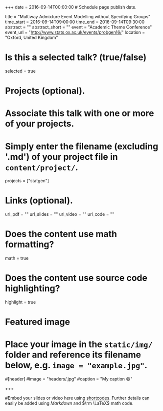 +++
date = 2016-09-14T00:00:00  # Schedule page publish date.

title = "Multiway Admixture Event Modelling without Specifying Groups"
time_start = 2016-09-14T09:00:00
time_end = 2016-09-14T09:30:00
abstract = ""
abstract_short = ""
event = "Academic Theme Conference"
event_url = "http://www.stats.ox.ac.uk/events/probgen16/"
location = "Oxford, United Kingdom"

# Is this a selected talk? (true/false)
selected = true

# Projects (optional).
#   Associate this talk with one or more of your projects.
#   Simply enter the filename (excluding '.md') of your project file in `content/project/`.
projects = ["statgen"]

# Links (optional).
url_pdf = ""
url_slides = ""
url_video = ""
url_code = ""

# Does the content use math formatting?
math = true

# Does the content use source code highlighting?
highlight = true

# Featured image
# Place your image in the `static/img/` folder and reference its filename below, e.g. `image = "example.jpg"`.
#[header]
#image = "headers/.jpg"
#caption = "My caption :smile:"

+++

#Embed your slides or video here using [shortcodes](https://sourcethemes.com/academic/post/writing-markdown-latex/). Further details can easily be added using *Markdown* and $\rm \LaTeX$ math code.
